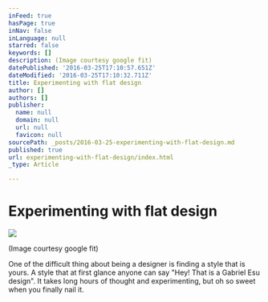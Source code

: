 ```yaml
---
inFeed: true
hasPage: true
inNav: false
inLanguage: null
starred: false
keywords: []
description: (Image courtesy google fit)
datePublished: '2016-03-25T17:10:57.651Z'
dateModified: '2016-03-25T17:10:32.711Z'
title: Experimenting with flat design
author: []
authors: []
publisher:
  name: null
  domain: null
  url: null
  favicon: null
sourcePath: _posts/2016-03-25-experimenting-with-flat-design.md
published: true
url: experimenting-with-flat-design/index.html
_type: Article

---
```

# Experimenting with flat design
![](https://the-grid-user-content.s3-us-west-2.amazonaws.com/80ce9611-6f0f-4fdc-a319-d93343dd2a4f.png)

(Image courtesy google fit)

One of the difficult thing about being a designer is finding a style that is yours. A style that at first glance anyone can say "Hey! That is a Gabriel Esu design". It takes long hours of thought and experimenting, but oh so sweet when you finally nail it.
